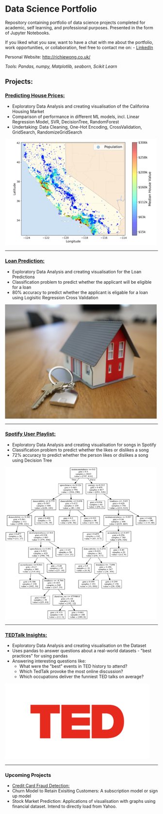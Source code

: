 # Data Science Portfolio
Repository containing portfolio of data science projects completed for academic, self learning, and professional purposes. Presented in the form of Jupyter Notebooks.

If you liked what you saw, want to have a chat with me about the portfolio, work opportunities, or collaboration, feel free to contact me on: - [LinkedIn](https://www.linkedin.com/in/richieone/)

Personal Website: http://richiewong.co.uk/

_Tools: Pandas, numpy, Matplotlib, seaborn, Scikit Learn_

## Projects:

### [Predicting House Prices:](https://github.com/Richieone13/data_science_portfolio/blob/master/California_Housing_Dataset/California_Housing.ipynb) 
* Exploratory Data Analysis and creating visualisation of the Califorina Housing Market
* Comparison of performance in different ML models, incl. Linear Regression Model, SVR, DecisionTree, RandomForest
* Undertaking: Data Cleaning, One-Hot Encoding, CrossValidation, GridSearch, RandomizeGridSearch

<img src="California_Housing_Dataset/images/california_housing_prices_plot.png" width="500">

---

### [Loan Prediction:](https://github.com/Richieone13/data_science_portfolio/blob/master/LoanPrediction/LoanPrediction-EndtoEnd.ipynb)
* Exploratory Data Analysis and creating visualisation for the Loan Predictions
* Classification problem to predict whether the applicant will be eligible for a loan
* 80% accuracy to predict whether the applicant is eligable for a loan using Logisitic Regression Cross Validation

<img src="LoanPrediction/Images/tierra-mallorca-rgJ1J8SDEAY-unsplash.png" width="500" height="375">

---

### [Spotify User Playlist:](https://github.com/Richieone13/data_science_portfolio/blob/master/Spotify_Classifier/Spotify_EDA_DecisionTree.ipynb) 
* Exploratory Data Analysis and creating visualisation for songs in Spotify
* Classification problem to predict whether the likes or dislikes a song
* 72% accuracy to predict whether the person likes or dislikes a song using Decision Tree

<img src="Spotify_Classifier/Spotify_DecisionTree.png" width="500" height="500">

---
### [TEDTalk Insights:](https://github.com/Richieone13/data_science_portfolio/blob/master/TedTalk/TedTalk_EDA.ipynb) 
* Exploratory Data Analysis and creating visualisation on the Dataset
* Uses pandas to answer questions about a real-world datasets - "best practices" for using pandas
* Answering interesting questions like:
  - What were the "best" events in TED history to attend?
  - Which TedTalk provoke the most online discussion?
  - Which occupations deliver the funniest TED talks on average?

<img src="TedTalk/ted-logo-fb.png" width="476" height="250">

---

### Upcoming Projects

* [Credit Card Fraud Detection:](https://www.kaggle.com/mlg-ulb/creditcardfraud)
* Churn Model to Retain Exisiting Customers: A subscription model or sign up model
* Stock Market Prediction: Applications of visualisation with graphs using financial dataset. Intend to directly load from Yahoo.
